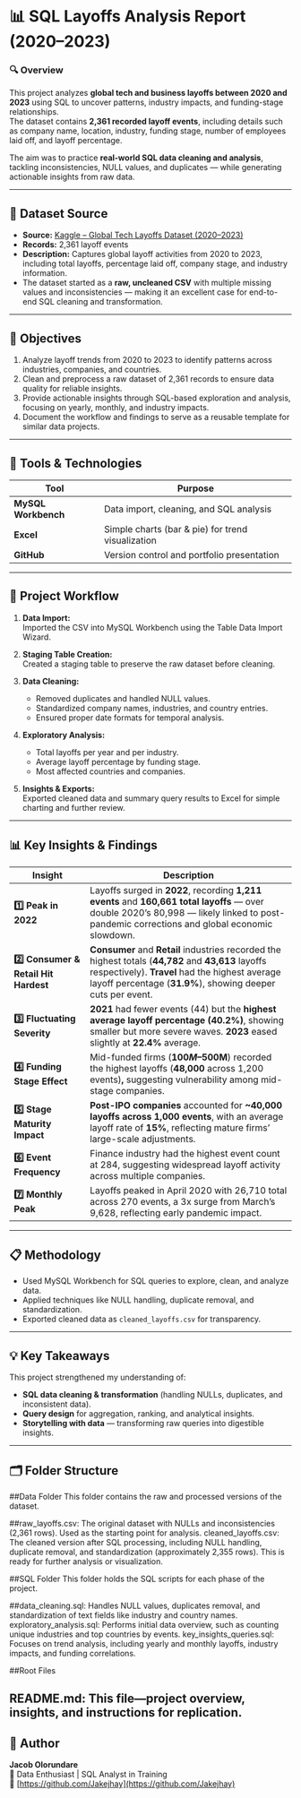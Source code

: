 # 📊 SQL Layoffs Analysis Report (2020–2023)

### 🔍 Overview
This project analyzes **global tech and business layoffs between 2020 and 2023** using SQL to uncover patterns, industry impacts, and funding-stage relationships.  
The dataset contains **2,361 recorded layoff events**, including details such as company name, location, industry, funding stage, number of employees laid off, and layoff percentage.

The aim was to practice **real-world SQL data cleaning and analysis**, tackling inconsistencies, NULL values, and duplicates — while generating actionable insights from raw data.

---

## 🧾 Dataset Source
- **Source:** [Kaggle – Global Tech Layoffs Dataset (2020–2023)](https://www.kaggle.com)  
- **Records:** 2,361 layoff events  
- **Description:** Captures global layoff activities from 2020 to 2023, including total layoffs, percentage laid off, company stage, and industry information.  
- The dataset started as a **raw, uncleaned CSV** with multiple missing values and inconsistencies — making it an excellent case for end-to-end SQL cleaning and transformation.

---

## 🧠 Objectives
1. Analyze layoff trends from 2020 to 2023 to identify patterns across industries, companies, and countries.
2. Clean and preprocess a raw dataset of 2,361 records to ensure data quality for reliable insights.
3. Provide actionable insights through SQL-based exploration and analysis, focusing on yearly, monthly, and industry impacts.
4. Document the workflow and findings to serve as a reusable template for similar data projects.

---

## 🧰 Tools & Technologies
| Tool | Purpose |
|------|----------|
| **MySQL Workbench** | Data import, cleaning, and SQL analysis |
| **Excel** | Simple charts (bar & pie) for trend visualization |
| **GitHub** | Version control and portfolio presentation |

---

## 🧩 Project Workflow
1. **Data Import:**  
   Imported the CSV into MySQL Workbench using the Table Data Import Wizard.

2. **Staging Table Creation:**  
   Created a staging table to preserve the raw dataset before cleaning.

3. **Data Cleaning:**  
   - Removed duplicates and handled NULL values.  
   - Standardized company names, industries, and country entries.  
   - Ensured proper date formats for temporal analysis.  

4. **Exploratory Analysis:**  
   - Total layoffs per year and per industry.  
   - Average layoff percentage by funding stage.  
   - Most affected countries and companies.  

5. **Insights & Exports:**  
   Exported cleaned data and summary query results to Excel for simple charting and further review.

---

## 📊 Key Insights & Findings

| Insight | Description |
|----------|--------------|
| **1️⃣ Peak in 2022** | Layoffs surged in **2022**, recording **1,211 events** and **160,661 total layoffs** — over double 2020’s 80,998 — likely linked to post-pandemic corrections and global economic slowdown. |
| **2️⃣ Consumer & Retail Hit Hardest** | **Consumer** and **Retail** industries recorded the highest totals (**44,782** and **43,613** layoffs respectively). **Travel** had the highest average layoff percentage (**31.9%**), showing deeper cuts per event. |
| **3️⃣ Fluctuating Severity** | **2021** had fewer events (44) but the **highest average layoff percentage (40.2%)**, showing smaller but more severe waves. **2023** eased slightly at **22.4%** average. |
| **4️⃣ Funding Stage Effect** | Mid-funded firms (**$100M–$500M**) recorded the highest layoffs (**48,000** across 1,200 events)**,** suggesting vulnerability among mid-stage companies. |
| **5️⃣ Stage Maturity Impact** | **Post-IPO companies** accounted for **~40,000 layoffs across 1,000 events**, with an average layoff rate of **15%**, reflecting mature firms’ large-scale adjustments. |
| **6️⃣ Event Frequency** | Finance industry had the highest event count at 284, suggesting widespread layoff activity across multiple companies. |
| **7️⃣ Monthly Peak** | Layoffs peaked in April 2020 with 26,710 total across 270 events, a 3x surge from March’s 9,628, reflecting early pandemic impact. |

---

## 📋 Methodology
- Used MySQL Workbench for SQL queries to explore, clean, and analyze data.
- Applied techniques like NULL handling, duplicate removal, and standardization.
- Exported cleaned data as `cleaned_layoffs.csv` for transparency.

---

## 💡 Key Takeaways
This project strengthened my understanding of:
- **SQL data cleaning & transformation** (handling NULLs, duplicates, and inconsistent data).  
- **Query design** for aggregation, ranking, and analytical insights.  
- **Storytelling with data** — transforming raw queries into digestible insights.  

---

## 🗂️ Folder Structure
##Data Folder
This folder contains the raw and processed versions of the dataset.

##raw_layoffs.csv: The original dataset with NULLs and inconsistencies (2,361 rows). Used as the starting point for analysis.
cleaned_layoffs.csv: The cleaned version after SQL processing, including NULL handling, duplicate removal, and standardization (approximately 2,355 rows). This is ready for further analysis or visualization.

##SQL Folder
This folder holds the SQL scripts for each phase of the project.

##data_cleaning.sql: Handles NULL values, duplicates removal, and standardization of text fields like industry and country names.
exploratory_analysis.sql: Performs initial data overview, such as counting unique industries and top countries by events.
key_insights_queries.sql: Focuses on trend analysis, including yearly and monthly layoffs, industry impacts, and funding correlations.

##Root Files

**README.md:** This file—project overview, insights, and instructions for replication.
---

## 👤 Author
**Jacob Olorundare**  
📍 Data Enthusiast | SQL Analyst in Training  
🔗 [https://github.com/Jakejhay](https://github.com/Jakejhay)

